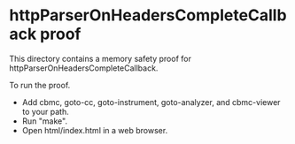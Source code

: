 httpParserOnHeadersCompleteCallback proof
==============

This directory contains a memory safety proof for httpParserOnHeadersCompleteCallback.

To run the proof.
* Add cbmc, goto-cc, goto-instrument, goto-analyzer, and cbmc-viewer
  to your path.
* Run "make".
* Open html/index.html in a web browser.